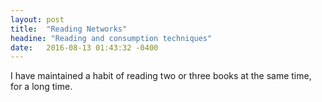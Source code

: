 ```yaml
---
layout: post
title:  "Reading Networks"
headine: "Reading and consumption techniques"
date:   2016-08-13 01:43:32 -0400
---
```


I have maintained a habit of reading two or three books at the same time, for a long time.
